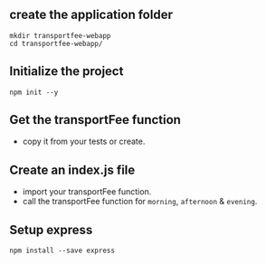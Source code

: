 
## create  the application folder

```
mkdir transportfee-webapp
cd transportfee-webapp/
```

## Initialize the project

```
npm init --y
```

## Get the transportFee function

* copy it  from  your tests or create.

## Create an index.js file

* import  your transportFee function.
* call the transportFee function for `morning`, `afternoon` & `evening`.

## Setup express

```
npm install --save express
```

